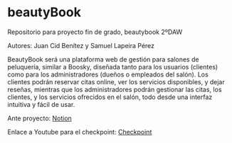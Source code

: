 # beautyBook
Repositorio para proyecto fin de grado, beautybook 2ºDAW

Autores: Juan Cid Benítez y Samuel Lapeira Pérez

BeautyBook será una plataforma web de gestión para salones de peluquería, similar a Boosky, diseñada tanto para los usuarios (clientes) como para los administradores (dueños o empleados del salón). Los clientes podrán reservar citas online, ver los servicios disponibles, y dejar reseñas, mientras que los administradores podrán gestionar las citas, los clientes, y los servicios ofrecidos en el salón, todo desde una interfaz intuitiva y fácil de usar.

Ante proyecto: <a href="https://www.notion.so/Anteproyecto-Plataforma-de-Gesti-n-para-Salones-de-Peluquer-a-1c0cd211a6488027963cc12c236b3738?pvs=4">Notion</a>

Enlace a Youtube para el checkpoint: <a href="https://youtu.be/D3i7xpjKQcg">Checkpoint</a>
